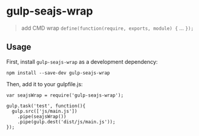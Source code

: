 # gulp-seajs-wrap

> add CMD wrap `define(function(require, exports, module) {` ... `});`

## Usage

First, install `gulp-seajs-wrap` as a development dependency:

    npm install --save-dev gulp-seajs-wrap

Then, add it to your gulpfile.js:

    var seajsWrap = require('gulp-seajs-wrap');

    gulp.task('test', function(){
      gulp.src(['js/main.js'])
        .pipe(seajsWrap())
        .pipe(gulp.dest('dist/js/main.js'));
    });
